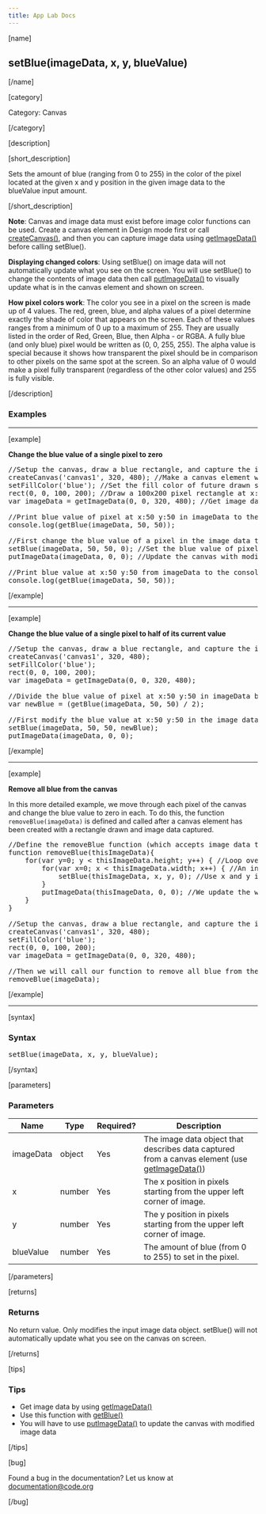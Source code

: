 ```yaml
---
title: App Lab Docs
---
```


[name]

## setBlue(imageData, x, y, blueValue)

[/name]


[category]

Category: Canvas

[/category]

[description]

[short_description]

Sets the amount of blue (ranging from 0 to 255) in the color of the pixel located at the given x and y position in the given image data to the blueValue input amount.

[/short_description]

**Note**: Canvas and image data must exist before image color functions can be used. Create a canvas element in Design mode first or call [createCanvas()](/applab/docs/createCanvas), and then you can capture image data using [getImageData()](/applab/docs/getImageData) before calling setBlue().

**Displaying changed colors**: Using setBlue() on image data will not automatically update what you see on the screen. You will use setBlue() to change the contents of image data then call [putImageData()](/applab/docs/putImageData) to visually update what is in the canvas element and shown on screen.

**How pixel colors work**: The color you see in a pixel on the screen is made up of 4 values. The red, green, blue, and alpha values of a pixel determine exactly the shade of color that appears on the screen. Each of these values ranges from a minimum of 0 up to a maximum of 255. They are usually listed in the order of Red, Green, Blue, then Alpha - or RGBA. A fully blue (and only blue) pixel would be written as (0, 0, 255, 255). The alpha value is special because it shows how transparent the pixel should be in comparison to other pixels on the same spot at the screen. So an alpha value of 0 would make a pixel fully transparent (regardless of the other color values) and 255 is fully visible.

[/description]

### Examples

____________________________________________________

[example]

**Change the blue value of a single pixel to zero**

<pre>
//Setup the canvas, draw a blue rectangle, and capture the image data of the whole canvas
createCanvas('canvas1', 320, 480); //Make a canvas element with the name 'canvas1' and size 320x480 pixels
setFillColor('blue'); //Set the fill color of future drawn shapes
rect(0, 0, 100, 200); //Draw a 100x200 pixel rectangle at x:0 y:0 on the screen
var imageData = getImageData(0, 0, 320, 480); //Get image data of the canvas (from x:0 y:0 to x:320 y:480)

//Print blue value of pixel at x:50 y:50 in imageData to the debugging console. Again we will see 255.
console.log(getBlue(imageData, 50, 50));

//First change the blue value of a pixel in the image data then update the canvas
setBlue(imageData, 50, 50, 0); //Set the blue value of pixel at x:50 y:50 in imageData to zero
putImageData(imageData, 0, 0); //Update the canvas with modified image data starting at x:0 y:0

//Print blue value at x:50 y:50 from imageData to the console again. We will see 0 in the console.
console.log(getBlue(imageData, 50, 50)); 
</pre>

[/example]

____________________________________________________

[example]

**Change the blue value of a single pixel to half of its current value**

<pre>
//Setup the canvas, draw a blue rectangle, and capture the image data of the whole canvas
createCanvas('canvas1', 320, 480);
setFillColor('blue');
rect(0, 0, 100, 200);
var imageData = getImageData(0, 0, 320, 480);

//Divide the blue value of pixel at x:50 y:50 in imageData by 2 and store as 'newBlue'
var newBlue = (getBlue(imageData, 50, 50) / 2);

//First modify the blue value at x:50 y:50 in the image data using 'newBlue' then update the canvas
setBlue(imageData, 50, 50, newBlue);
putImageData(imageData, 0, 0);
</pre>

[/example]

____________________________________________________

[example]

**Remove all blue from the canvas**

In this more detailed example, we move through each pixel of the canvas and change the blue value to zero in each. To do this, the function `removeBlue(imageData)` is defined and called after a canvas element has been created with a rectangle drawn and image data captured.

<pre>
//Define the removeBlue function (which accepts image data to work on as variable 'thisImageData')
function removeBlue(thisImageData){
    for(var y=0; y < thisImageData.height; y++) { //Loop over each pixel in y axis
        for(var x=0; x < thisImageData.width; x++) { //An inner loop over each pixel in x axis
            setBlue(thisImageData, x, y, 0); //Use x and y in our loops to set each pixel's blue value to 0
        }
        putImageData(thisImageData, 0, 0); //We update the whole canvas for every pixel in our loops
    }
}

//Setup the canvas, draw a blue rectangle, and capture the image data of the whole canvas
createCanvas('canvas1', 320, 480);
setFillColor('blue');
rect(0, 0, 100, 200);
var imageData = getImageData(0, 0, 320, 480);

//Then we will call our function to remove all blue from the canvas one pixel at a time
removeBlue(imageData);
</pre>

[/example]

____________________________________________________

[syntax]

### Syntax
<pre>
setBlue(imageData, x, y, blueValue);
</pre>

[/syntax]

[parameters]

### Parameters

| Name  | Type | Required? | Description |
|-----------------|------|-----------|-------------|
| imageData | object | Yes | The image data object that describes data captured from a canvas element (use [getImageData()](/applab/docs/getImageData))    |
| x | number | Yes | The x position in pixels starting from the upper left corner of image.  |
| y | number | Yes | The y position in pixels starting from the upper left corner of image.  |
| blueValue | number | Yes | The amount of blue (from 0 to 255) to set in the pixel.  |

[/parameters]

[returns]

### Returns
No return value. Only modifies the input image data object. setBlue() will not automatically update what you see on the canvas on screen.

[/returns]

[tips]

### Tips
- Get image data by using [getImageData()](/applab/docs/getImageData)
- Use this function with [getBlue()](/applab/docs/setBlue)
- You will have to use [putImageData()](/applab/docs/putImageData) to update the canvas with modified image data

[/tips]

[bug]

Found a bug in the documentation? Let us know at documentation@code.org

[/bug]
